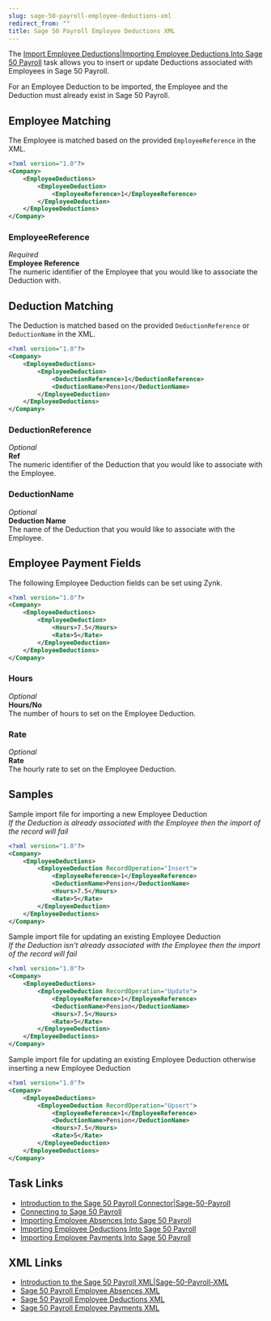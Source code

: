 ```yaml
---
slug: sage-50-payroll-employee-deductions-xml
redirect_from: ""
title: Sage 50 Payroll Employee Deductions XML
---
```

The [Import Employee Deductions|Importing Employee Deductions Into Sage 50 Payroll](import-employee-deductions|importing-employee-deductions-into-sage-50-payroll) task allows you to insert or update Deductions associated with Employees in Sage 50 Payroll.

For an Employee Deduction to be imported, the Employee and the Deduction must already exist in Sage 50 Payroll.

## Employee Matching
The Employee is matched based on the provided `EmployeeReference` in the XML.

```xml
<?xml version="1.0"?>
<Company>
	<EmployeeDeductions>
		<EmployeeDeduction>
			<EmployeeReference>1</EmployeeReference>
		</EmployeeDeduction>
	</EmployeeDeductions>
</Company>
```

### EmployeeReference
_Required_  
**Employee Reference**  
The numeric identifier of the Employee that you would like to associate the Deduction with.

## Deduction Matching
The Deduction is matched based on the provided `DeductionReference` or `DeductionName` in the XML.

```xml
<?xml version="1.0"?>
<Company>
	<EmployeeDeductions>
		<EmployeeDeduction>
			<DeductionReference>1</DeductionReference>
			<DeductionName>Pension</DeductionName>
		</EmployeeDeduction>
	</EmployeeDeductions>
</Company>
```

### DeductionReference
_Optional_  
**Ref**  
The numeric identifier of the Deduction that you would like to associate with the Employee.

### DeductionName
_Optional_  
**Deduction Name**  
The name of the Deduction that you would like to associate with the Employee.

## Employee Payment Fields
The following Employee Deduction fields can be set using Zynk.

```xml
<?xml version="1.0"?>
<Company>
	<EmployeeDeductions>
		<EmployeeDeduction>
			<Hours>7.5</Hours>
			<Rate>5</Rate>
		</EmployeeDeduction>
	</EmployeeDeductions>
</Company>
```

### Hours
_Optional_  
**Hours/No**  
The number of hours to set on the Employee Deduction.

### Rate
_Optional_  
**Rate**  
The hourly rate to set on the Employee Deduction.

## Samples

Sample import file for importing a new Employee Deduction  
_If the Deduction is already associated with the Employee then the import of the record will fail_  

```xml
<?xml version="1.0"?>
<Company>
	<EmployeeDeductions>
		<EmployeeDeduction RecordOperation="Insert">
			<EmployeeReference>1</EmployeeReference>
			<DeductionName>Pension</DeductionName>
			<Hours>7.5</Hours>
			<Rate>5</Rate>
		</EmployeeDeduction>
	</EmployeeDeductions>
</Company>
```

Sample import file for updating an existing Employee Deduction   
_If the Deduction isn't already associated with the Employee then the import of the record will fail_  

```xml
<?xml version="1.0"?>
<Company>
	<EmployeeDeductions>
		<EmployeeDeduction RecordOperation="Update">
			<EmployeeReference>1</EmployeeReference>
			<DeductionName>Pension</DeductionName>
			<Hours>7.5</Hours>
			<Rate>5</Rate>
		</EmployeeDeduction>
	</EmployeeDeductions>
</Company>
```

Sample import file for updating an existing Employee Deduction otherwise inserting a new Employee Deduction

```xml
<?xml version="1.0"?>
<Company>
	<EmployeeDeductions>
		<EmployeeDeduction RecordOperation="Upsert">
			<EmployeeReference>1</EmployeeReference>
			<DeductionName>Pension</DeductionName>
			<Hours>7.5</Hours>
			<Rate>5</Rate>
		</EmployeeDeduction>
	</EmployeeDeductions>
</Company>
```

## Task Links
- [Introduction to the Sage 50 Payroll Connector|Sage-50-Payroll](introduction-to-the-sage-50-payroll-connector|sage-50-payroll)
- [Connecting to Sage 50 Payroll](connecting-to-sage-50-payroll)
- [Importing Employee Absences Into Sage 50 Payroll](importing-employee-absences-into-sage-50-payroll)
- [Importing Employee Deductions Into Sage 50 Payroll](importing-employee-deductions-into-sage-50-payroll)
- [Importing Employee Payments Into Sage 50 Payroll](importing-employee-payments-into-sage-50-payroll)

## XML Links
- [Introduction to the Sage 50 Payroll XML|Sage-50-Payroll-XML](introduction-to-the-sage-50-payroll-xml|sage-50-payroll-xml)
- [Sage 50 Payroll Employee Absences XML](sage-50-payroll-employee-absences-xml)
- [Sage 50 Payroll Employee Deductions XML](sage-50-payroll-employee-deductions-xml)
- [Sage 50 Payroll Employee Payments XML](sage-50-payroll-employee-payments-xml)